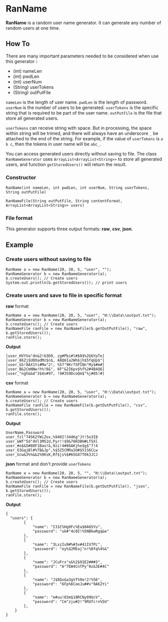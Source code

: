 # RanName

**RanName** is a random user name generator. It can generate any number of random users at one time.

## How To

There are many important parameters needed to be considered when use this generator **:**
  - (int) nameLen
  - (int) pwdLen
  - (int) userNum
  - (String) userTokens
  - (String) outPutFile

`nameLen` is the length of user name. `pwdLen` is the length of password. `userNum` is the number of users to be generated. `userTokens` is the specific string that is required to be part of the user name. `outPutFile` is the file that store all generated users.

`userTokens` can receive string with space. But in processing, the space within string will be trimed, and there will always have an underscore `_` be attached to the end of the string. For example, if the value of `userTokens` is `a b c`, then the tokens in user name will be `abc_`.

You can access generated users directly without saving to file. The class `RanNameGenerator` uses `ArrayList<ArrayList<String>>` to store all generated users, and function `getStoredUsers()` will return the result. 

### Constructor

`RanName(int nameLen, int pwdLen, int userNum, String userTokens, String outPutFile)`

`RanNameFile(String outPutFile, String contentFormat, ArrayList<ArrayList<String>> users)`

### File format

This generator supports three output formats: **raw**, **csv**, **json**.

## Example
### Create users without saving to file
  ```
  RanName a = new RanName(20, 20, 5, "user", "");
  RanNameGenerator b = new RanNameGenerator(a);
  b.createUsers(); // Create users
  System.out.println(b.getStoredUsers()); // print users
  ```
### Create users and save to file in specific format
**raw** format
  ```
  RanName a = new RanName(20, 20, 5, "user", "H:\\Data\\output.txt");
  RanNameGenerator b = new RanNameGenerator(a);
  b.createUsers(); // Create users
  RanNameFile ranFile = new RanNameFile(b.getOutPutFile(), "raw", b.getStoredUsers());
  ranFile.store();
  ```
**Output**
  ```
  [user_HVYVa"dn&2!63D9, zg#Pbi#l#$0$%2G6YpTe]
  [user_86Zj$UDOadMz$n$, A8Q6Ia2Wh$jh$5fqUp$"]
  [user_&5!8AX1Yi#Mw"2!, %57"9Kr75PINn"My$#m#]
  [user_B&2CmNNw!h%!8&", 6F"&2I6pv$%f%2#4B4Q6]
  [user_"ngh&&d"3$4s#97, !9#3S9DcoQm$"%j#85!#]
  ```
  
**csv** format
  ```
  RanName a = new RanName(20, 20, 5, "user", "H:\\Data\\output.txt");
  RanNameGenerator b = new RanNameGenerator(a);
  b.createUsers(); // Create users
  RanNameFile ranFile = new RanNameFile(b.getOutPutFile(), "csv", b.getStoredUsers());
  ranFile.store();
  ```
**Output**
  ```
  UserName,Password
  user_fzl"745K2YWiZox,%940I!344Kg"Jt!5o3I8
  user_&Wf"5d"4Vl1M51U,Pyr!!$9&78H3BH#Lf5Xl
  user_#o$&5#8OF1Bao!&,9zi!4#86AKjhe$g$"7!4
  user_O3GqjBl#%TB&Jp",%$5Z5CMRa2U#$51S6CLw
  user_Ucw&3%%&&2%9KsK,Rf$js%$#65G47TOk3JCJ
  ```
  
**json** format and don't provide `userTokens`
  ```
  RanName a = new RanName(20, 20, 5, "", "H:\\Data\\output.txt");
  RanNameGenerator b = new RanNameGenerator(a);
  b.createUsers(); // Create users
  RanNameFile ranFile = new RanNameFile(b.getOutPutFile(), "json", b.getStoredUsers());
  ranFile.store();
  ```
**Output**
  ```
  {
    "users": {
		  {
			  "name": "I31C%Hg0Fc%Ea$0A65Yu",
			  "password": "uk#"4c0I!%5NBkwRgq&e"
		  },
		  {
			  "name": "3LxzIu9#%#3v#41IV7Pc",
			  "password": "oy%$2MEaj"n!%8fq%4%&"
		  },
		  {
			  "name": "JCuFrx"x&%2$91E2###3",
			  "password": "6"7EW4CnfPy"0z&3E#4C"
		  },
		  {
			  "name": "J$8Qx&a3gVf%9e!2!%56",
			  "password": "6Fp%6CoeJu##v"9A62Yi"
		  },
		  {
			  "name": "e#uu!03m$18RCNy09UcV",
			  "password": "Cm"zju#2!"9RUfc!n%5U"
		  },
	  }
  }
  ```
